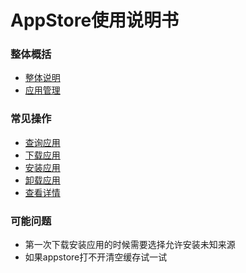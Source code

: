 # AppStore使用说明书

### 整体概括
- [整体说明](../soft/整体说明.md)
- [应用管理](../soft/应用管理.md)

### 常见操作

- [查询应用](../soft/查询应用.md)
- [下载应用](../soft/下载应用.md)
- [安装应用](../soft/安装应用.md)
- [卸载应用](../soft/卸载应用.md)
- [查看详情](../soft/查看详情.md)

### 可能问题
- 第一次下载安装应用的时候需要选择允许安装未知来源
- 如果appstore打不开清空缓存试一试
